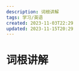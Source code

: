 ```yaml
---
description: 词根讲解
tags: 学习/英语
created: 2023-11-03T22:29
updated: 2023-11-15T20:29
---
```

# 词根讲解

　　‍
